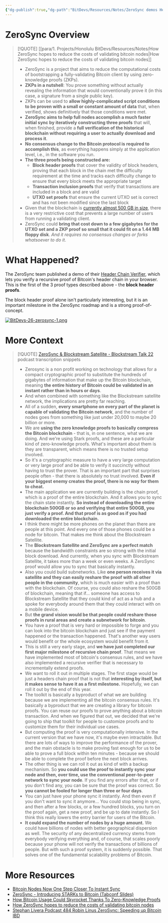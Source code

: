 ```yaml
---
{"dg-publish":true,"dg-path":"BitDevs/Resources/Notes/ZeroSync demos Header Chain Verifier - Instantly verify Bitcoin's block header chain in your browser.md","permalink":"/bit-devs/resources/notes/zero-sync-demos-header-chain-verifier-instantly-verify-bitcoin-s-block-header-chain-in-your-browser/","title":"ZeroSync demos Header Chain Verifier - Instantly verify Bitcoin's block header chain in your browser","tags":["bitdevs","bitcoin","socratic-26","zkp","proof","node","sync","decentralization","zerosync"],"noteIcon":"3","created":"2023-09-12T21:29:50.183-10:00","updated":"2023-09-17T15:22:10.715-10:00"}
---
```




# ZeroSync Overview

> [!QUOTE] [[para/1. Projects/Honolulu BitDevs/Resources/Notes/How ZeroSync hopes to reduce the costs of validating bitcoin nodes\|How ZeroSync hopes to reduce the costs of validating bitcoin nodes]]
> - ZeroSync is a project that aims to reduce the computational costs of bootstrapping a fully-validating Bitcoin client by using zero-knowledge proofs (ZKPs).
> - **ZKPs in a nutshell**: You prove something without actually revealing the information that would conventionally prove it (in this case, a signature from a single public key).
> - ZKPs can be used to **allow highly-complicated script conditions to be proven with a small or constant amount of data** that, when verified, shows definitively that those conditions were met.
> - **ZeroSync aims to help full nodes accomplish a much faster initial sync by iteratively constructing three proofs** that will, when finished, provide a **full verification of the historical blockchain without requiring a user to actually download and process it**.
> - **No consensus change to the Bitcoin protocol is required to accomplish this**, as everything happens simply at the application level, i.e., in the software you run.
> - **The three proofs being constructed are:**
> 	- **Block header proofs** that cover the validity of block headers, proving that each block in the chain met the difficulty requirement at the time and tracks each difficulty change to ensure that every block meets the appropriate target
> 	- **Transaction inclusion proofs** that verify that transactions are included in a block and are valid
> 	- **UTXO set proofs** that ensure the current UTXO set is correct and has not been modified since the last block
> - Given that the blockchain is [currently almost 500 GB in size](https://ycharts.com/indicators/bitcoin_blockchain_size), there is a very restrictive cost that prevents a large number of users from running a validating client.
> - ZeroSync could **bring that cost down to a few gigabytes for the UTXO set and a ZKP proof so small that it could fit on a 1.44 MB floppy disk**. _And it requires no consensus changes or forks whatsoever to do it_.

# What Happened?

The ZeroSync team published a demo of their [Header Chain Verifier](https://zerosync.org/demo/), which lets you verify a recursive proof of Bitcoin's header chain in your browser. This is the first of the 3 proof types described above - the **block header proofs**.

The block header proof alone isn't particularly interesting, but it is an important milestone in the ZeroSync roadmap and is a strong proof-of-concept.

[![BitDevs-26-zerosync-1.png](/img/user/para/artifacts/BitDevs-26-zerosync-1.png)](https://x.com/robin_linus/status/1700601091329606124?s=20)

# More Context

> [!QUOTE] [ZeroSync & Blockstream Satellite - Blockstream Talk 22](https://blockstreamtalk.com/episodes/blockstream-talk-22-zerosync-blockstream-satellite-kVi9Kqxs) podcast transcription snippets
> - Zerosync is a non profit working on technology that allows for a compact cryptographic proof to substitute the hundreds of gigabytes of information that make up the Bitcoin blockchain, meaning **the entire history of Bitcoin could be validated in an instant rather than in hours or days**.
> - And when combined with something like the Blockstream satellite network, the implications are pretty far reaching.
> - All of a sudden, **every smartphone on every part of the planet is capable of validating the Bitcoin network**, and the number of nodes goes from something like just under 20,000 to maybe 20 billion or more.
> - We are **using the zero knowledge proofs to basically compress the Bitcoin blockchain** - that is, in one sentence, what we are doing. And we're using Stark proofs, and these are a particular kind of zero-knowledge proofs. What's important about them is they are transparent, which means there is no trusted setup involved.
> - So it's a cryptographic measure to have a very large computation or very large proof and be able to verify it succinctly without having to trust the prover. That is an important part that surprises people often - that there is absolutely no trust involved. **Even if your biggest enemy creates the proof, there is no way for them to cheat.**
> - The main application we are currently building is the chain proof, which is a proof of the entire blockchain. And it allows you to sync the chain state instantly. **So instead of downloading the entire blockchain 500GB or so and verifying that entire 500GB, you just verify a proof. And that proof is as good as if you had downloaded the entire blockchain.**
> - I think there might be more phones on the planet than there are people at this point. And every one of those phones could be a node for bitcoin. That makes me think about the Blockstream Satellite.
> - The **Blockstream Satellite and ZeroSync are a perfect match** because the bandwidth constraints are so strong with the initial block download. And currently, when you sync with Blockstream Satellite, it takes more than a week or even weeks. A ZeroSync proof would allow you to sync that basically instantly.
> - Also you could build subnetworks. Like **one person receives it via satellite and they can easily reshare the proof with all other people in the community**, which is much easier with a proof than with the blockchain. Of course, you could also reshare the 500GB of blockchain, meaning that if... someone has access to Blockstream Satellite that they could kind of act as a hub and a spoke for everybody around them that they could interact with on a mobile device.
> - But **the grand vision would be that people could reshare those proofs in rural areas and create a subnetwork for bitcoin**.
> - You have a proof that is very hard or impossible to forge and you can look into the bitcoin blockchain and just see if the payment happened or the transaction happened. That's another way users would benefit or the whole ecosystem would benefit from it.
> - This is still a very early stage, and **we have just completed our first major milestone of recursive chain proof**. That means we have implemented most of bitcoin's consensus rules, and we have also implemented a recursive verifier that is necessary to incrementally extend proofs.
> - We want to roll it out in multiple stages. The first stage would be just a headers chain proof that is not that **interesting by itself, but it makes sense to have it as a first milestone.** Hopefully, we can roll it out by the end of this year.
> - The toolkit is basically a byproduct of what we are building because we are implementing all the bitcoin consensus rules. It's basically a byproduct that we are creating a library for bitcoin proofs. You can reuse our proofs to prove anything about a bitcoin transaction. And when we figured that out, we decided that we're going to ship that toolkit for people to customize proofs and to customize them for their individual use cases.
> - But computing the proof is very computationally intensive. In the current version that we have now, it's maybe even intractable. But there are lots of ways to improve the performance of the prover, and the main obstacle is to make proving fast enough for us to be able to prove a full block within ten minutes - because we should be able to complete the proof before the next block arrives.
> - The other thing is we can roll it out as kind of with a backup mechanism. So **you could use the proof to instantly sync your node and then, over time, use the conventional peer-to-peer network to sync your node**. If you find any errors after that, or if you don't find any, you can be sure that the proof was correct. So **you cannot be fooled for longer than three or four days**.
> - You can just have your phone sync it instantly. And then even if you don't want to sync it anymore... You could stop being in sync, and then after a few blocks, or a few hundred blocks, you turn on the proof again, get a new proof, and be up to date instantly. So I think this really lowers the entry barrier for users of the Bitcoin.
> - **It could expand the number of nodes by a huge amount.** We could have billions of nodes with better geographical dispersion as well. The security of any decentralized currency stems from everybody verifying everything and, of course, that scales poorly because your phone will not verify the transactions of billions of people. But with such a proof system, it is suddenly possible. That solves one of the fundamental scalability problems of Bitcoin.
> 



# More Resources
- [Bitcoin Nodes Now One Step Closer To Instant Sync](https://bitcoinmagazine.com/technical/bitcoin-nodes-now-one-step-closer-to-instant-sync)
- [ZeroSync - Introducing STARKs to Bitcoin (Tabconf Slides)](https://docs.google.com/presentation/d/1KgNTxulMnIa3SCQIh4P061cIW6Jz_IZYMwqzaohA8ds/edit?pli=1#slide=id.g27e0704f09f_0_4)
- [How Bitcoin Usage Could Skyrocket Thanks To Zero-Knowledge Proofs](https://www.forbes.com/sites/digital-assets/2023/08/21/how-bitcoin-usage-could-skyrocket-thanks-to-zero-knowledge-proofs/?sh=62c73b04bde6)
- [How ZeroSync hopes to reduce the costs of validating bitcoin nodes](https://bitcoinmagazine.com/technical/zerosync-reduces-bitcoin-node-validation)
- [Stephan Livera Podcast 484 Robin Linus ZeroSync: Speeding up Bitcoin IBD](https://stephanlivera.com/episode/484/)


